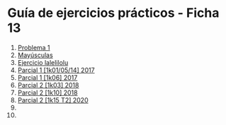 # Guía de ejercicios prácticos - Ficha 13

1. [Problema 1](G13-Ej01.md)
2. [Mayúsculas](G13-Ej02.md)
3. [Ejercicio lalelilolu](G13-Ej03.md)
4. [Parcial 1 [1k01/05/14] 2017](G13-Ej04.md)
5. [Parcial 1 [1k06] 2017](G13-Ej05.md)
6. [Parcial 2 [1k03] 2018](G13-Ej06.md)
7. [Parcial 2 [1k10] 2018](G13-Ej07.md)
8. [Parcial 2 [1k15 T2] 2020](G13-Ej08.md)
9. [](G13-Ej09.md)
10. [](G13-Ej10.md)